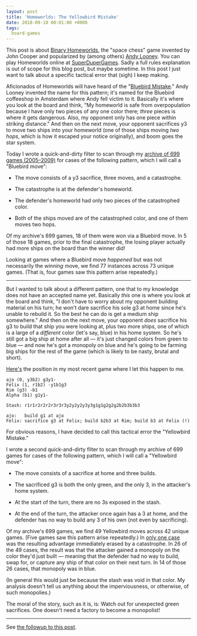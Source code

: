 ```yaml
---
layout: post
title: 'Homeworlds: The Yellowbird Mistake'
date: 2018-09-10 00:01:00 +0000
tags:
  board-games
---
```


This post is about [Binary Homeworlds](https://boardgamegeek.com/boardgame/14634/homeworlds), the "space chess" game invented by
John Cooper and popularized by (among others) [Andy Looney](http://www.wunderland.com/WTS/Andy/Games/ILoveHomeworlds.html).
You can play Homeworlds online at [SuperDuperGames](http://superdupergames.org/gameinfo.html?game=homeworlds).
Sadly a full rules explanation is out of scope for this blog post, but maybe sometime.
In this post I just want to talk about a specific tactical error that (sigh) I keep making.

Aficionados of Homeworlds will have heard of the "[Bluebird Mistake](https://www.youtube.com/watch?v=081STRjOFMw)."
Andy Looney invented the name for this pattern; it's named for the Bluebird coffeeshop in Amsterdam
where Andy fell victim to it. Basically it's where you look at the board and think, "My homeworld
is safe from overpopulation because I have only two pieces of any one color there; *three* pieces
is where it gets dangerous. Also, my opponent only has one piece within striking distance."
And then on the next move, your opponent sacrifices y3 to move two ships into your homeworld
(one of those ships moving *two hops*, which is how it escaped your notice originally), and
boom goes the star system.

Today I wrote a quick-and-dirty filter to scan through my
[archive of 699 games (2005–2009)](https://github.com/Quuxplusone/Homeworlds/tree/master/superdupergames-archive)
for cases of the following pattern, which I will call a "Bluebird move":

- The move consists of a y3 sacrifice, three moves, and a catastrophe.

- The catastrophe is at the defender's homeworld.

- The defender's homeworld had only two pieces of the catastrophed color.

- Both of the ships moved are of the catastrophed color, and one of them moves two hops.

Of my archive's 699 games, 18 of them were won via a Bluebird move.
In 5 of those 18 games, prior to the final catastrophe, the losing player actually had
more ships on the board than the winner did!

Looking at games where a Bluebird move *happened* but was not necessarily
the *winning* move, we find 77 instances across 73 unique games. (That is, four games saw this
pattern arise repeatedly.)

----

But I wanted to talk about a different pattern, one that to my knowledge does not have
an accepted name yet. Basically *this* one is where you look at the board and think,
"I don't have to worry about my opponent building material on his turn; he
won't dare sacrifice his sole g3 at home since he's unable to rebuild it. So the best he can
do is get a medium ship somewhere." And then on the next move, your opponent *does* sacrifice
his g3 to build that ship you were looking at, plus two more ships, one of which is a large of
a *different* color (let's say, blue) in his home system. So he's still got a big ship at home
after all — it's just changed colors from green to blue — and now he's got a monopoly on blue
and he's going to be farming big ships for the rest of the game (which is likely to be
nasty, brutal and short).

[Here's](http://superdupergames.org/?page=archive_play&gid=34553&idx=13) the position in my most recent game where I let this happen to me.

    ajo (0, y3b2) g3y1-
    Felix (1, r1b2) -y1b1g3
    Rim (g3) -b1
    Alpha (b1) g1y1-

    Stash: r1r1r2r2r2r3r3r3y2y2y2y3y3g1g1g2g2g2b2b3b3b3

    ajo:   build g1 at ajo
    Felix: sacrifice g3 at Felix; build b2b3 at Rim; build b3 at Felix (!)

For obvious reasons, I have decided to call this tactical error the "Yellowbird Mistake."

I wrote a second quick-and-dirty filter to scan through my archive of 699 games
for cases of the following pattern, which I will call a "Yellowbird move":

- The move consists of a sacrifice at home and three builds.

- The sacrificed g3 is both the only green, and the only 3, in the attacker's home system.

- At the start of the turn, there are no 3s exposed in the stash.

- At the end of the turn, the attacker once again has a 3 at home, and the defender has no way to build any 3 of his own (not even by sacrificing).

Of my archive's 699 games, we find 49 Yellowbird moves across 42 unique games.
(Five games saw this pattern arise repeatedly.)  In [only one case](http://superdupergames.org/?page=archive_play&gid=1695&idx=66)
was the resulting advantage immediately erased by a catastrophe.  In 26 of the 49 cases,
the result was that the attacker gained a monopoly on the color they'd just built — meaning
that the defender had no way to build, swap for, or capture any ship of that color on their next turn.
In 14 of those 26 cases, that monopoly was in blue.

(In general this would just be because the stash was void in that color. My analysis doesn't tell
us anything about the imperviousness, or otherwise, of such monopolies.)

The moral of the story, such as it is, is: Watch out for unexpected green sacrifices.
One doesn't need a factory to become a monopolist!

----

See [the followup to this post](/blog/2018/09/15/the-yellowbird-mistake-ii).
